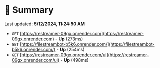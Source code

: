 # 📖 Summary
Last updated: **5/12/2024, 11:24:50 AM**

- `GET` [https://restreamer-09gx.onrender.com](https://restreamer-09gx.onrender.com) - **Up** (273ms)
- `GET` [https://filestreambot-b5k6.onrender.com/](https://filestreambot-b5k6.onrender.com/) - **Up** (254ms)
- `GET` [https://restreamer-09gx.onrender.com/ui](https://restreamer-09gx.onrender.com/ui) - **Up** (498ms)
